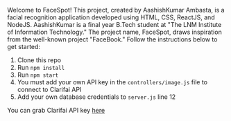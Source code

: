 Welcome to FaceSpot! This project, created by AashishKumar Ambasta, is a facial recognition application developed using HTML, CSS, ReactJS, and NodeJS. AashishKumar is a final year B.Tech student at "The LNM Institute of Information Technology." The project name, FaceSpot, draws inspiration from the well-known project "FaceBook." Follow the instructions below to get started:

1. Clone this repo
2. Run `npm install`
3. Run `npm start`
4. You must add your own API key in the `controllers/image.js` file to connect to Clarifai API
5. Add your own database credentials to `server.js` line 12

You can grab Clarifai API key [here](https://www.clarifai.com/)
